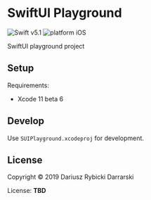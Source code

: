 # SwiftUI Playground

![Swift v5.1](https://img.shields.io/badge/swift-v5.1-orange.svg)
![platform iOS](https://img.shields.io/badge/platform-iOS-blue.svg)

SwiftUI playground project

## Setup

Requirements:

- Xcode 11 beta 6

## Develop

Use `SUIPlayground.xcodeproj` for development.

## License

Copyright © 2019 Dariusz Rybicki Darrarski

License: **TBD**
